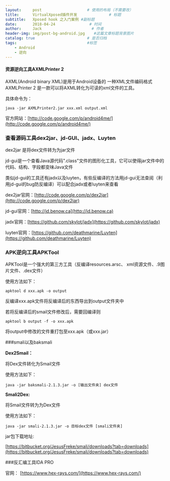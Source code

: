 ```yaml
---
layout:     post                    # 使用的布局（不需要改）
title:      VirtualXposed插件开发              # 标题 
subtitle:   Xposed hook 之入门案例 #副标题
date:       2018-04-24               # 时间
author:     Jack                      # 作者
header-img: img/post-bg-android.jpg    #这篇文章标题背景图片
catalog: true                       # 是否归档
tags:                               #标签
    - Android
    - 逆向
---
```



#### 资源逆向工具AXMLPrinter 2
AXML(Android binary XML)是用于Android设备的 一种XML文件编码格式
AXMLPrinter 2 是一款可以将AXML转化为可读的xml文件的工具。

具体命令为：

    java -jar AXMLPrinter2.jar xxx.xml output.xml
官方网站：[http://code.google.com/p/android4me/](http://code.google.com/p/android4me/)

### 查看源码工具dex2jar、jd-GUI、jadx、Luyten
dex2jar 是将dex文件转为为jar文件

jd-gui是一个查看Java源代码".class"文件的图形化工具，它可以使得jar文件中的代码、结构、字段都变味Java文件

类似jd-gui的工具还有jadx以及luyten，有些反编译的方法用jd-gui无法查阅（利用jd-gui的bug防反编译）可以配合jadx或者luyten来查看

dex2jar官网：[http://code.google.com/p/dex2jar](http://code.google.com/p/dex2jar)

jd-gui官网：[http://jd.benow.ca](http://jd.benow.ca)

jadx官网：[https://github.com/skylot/jadx](https://github.com/skylot/jadx)

luyten官网：[https://github.com/deathmarine/Luyten](https://github.com/deathmarine/Luyten)


### APK逆向工具APKTool
APKTool是一个强大的第三方工具（反编译resources.arsc、 xml资源文件、.9图片文件、.dex文件）

使用方法如下：

    apktool d xxx.apk -o output
反编译xxx.apk文件将反编译后的东西导出到output文件夹中

若将反编译后的smail文件修改后，需要回编译则

    apktool b output -f -o xxx.apk 
将output中修改的文件重打包至xxx.apk（或xxx.jar）

###smali以及baksmali

**Dex2Smail：**

将Dex文件转化为Smail文件

使用方法如下：

    java -jar baksmali-2.1.3.jar -o [输出文件夹] dex文件 

**Smali2Dex:**

将Smail文件转为为Dex文件

使用方法如下：

    java -jar smali-2.1.3.jar -o 目标dex文件 [smali文件夹] 

jar包下载地址:

[https://bitbucket.org/JesusFreke/smali/downloads?tab=downloads](https://bitbucket.org/JesusFreke/smali/downloads?tab=downloads)


###反汇编工具IDA PRO


官网：
[https://www.hex-rays.com/](https://www.hex-rays.com/)